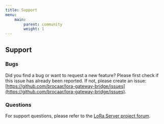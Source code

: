 ```yaml
---
title: Support
menu:
    main:
        parent: community
        weight: 1
---
```


## Support

### Bugs

Did you find a bug or want to request a new feature? Please first check if
this issue has already been reported. If not, please create an issue:
[https://github.com/brocaar/lora-gateway-bridge/issues](https://github.com/brocaar/lora-gateway-bridge/issues).

### Questions

For support questions, please refer to the [LoRa Server project forum](https://forum.loraserver.io/).